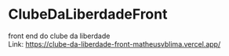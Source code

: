 # ClubeDaLiberdadeFront

front end do clube da liberdade
<br>
Link: https://clube-da-liberdade-front-matheusvblima.vercel.app/

